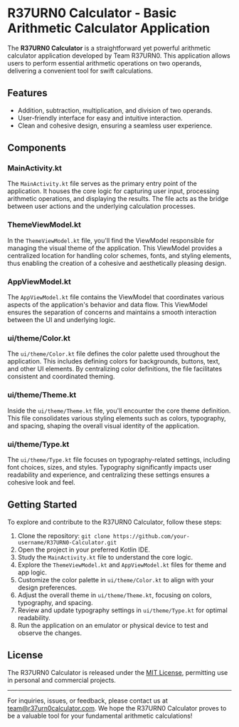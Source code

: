 # R37URN0 Calculator - Basic Arithmetic Calculator Application



The **R37URN0 Calculator** is a straightforward yet powerful arithmetic calculator application developed by Team R37URN0. This application allows users to perform essential arithmetic operations on two operands, delivering a convenient tool for swift calculations.

## Features

- Addition, subtraction, multiplication, and division of two operands.
- User-friendly interface for easy and intuitive interaction.
- Clean and cohesive design, ensuring a seamless user experience.

## Components

### MainActivity.kt

The `MainActivity.kt` file serves as the primary entry point of the application. It houses the core logic for capturing user input, processing arithmetic operations, and displaying the results. The file acts as the bridge between user actions and the underlying calculation processes.

### ThemeViewModel.kt

In the `ThemeViewModel.kt` file, you'll find the ViewModel responsible for managing the visual theme of the application. This ViewModel provides a centralized location for handling color schemes, fonts, and styling elements, thus enabling the creation of a cohesive and aesthetically pleasing design.

### AppViewModel.kt

The `AppViewModel.kt` file contains the ViewModel that coordinates various aspects of the application's behavior and data flow. This ViewModel ensures the separation of concerns and maintains a smooth interaction between the UI and underlying logic.

### ui/theme/Color.kt

The `ui/theme/Color.kt` file defines the color palette used throughout the application. This includes defining colors for backgrounds, buttons, text, and other UI elements. By centralizing color definitions, the file facilitates consistent and coordinated theming.

### ui/theme/Theme.kt

Inside the `ui/theme/Theme.kt` file, you'll encounter the core theme definition. This file consolidates various styling elements such as colors, typography, and spacing, shaping the overall visual identity of the application.

### ui/theme/Type.kt

The `ui/theme/Type.kt` file focuses on typography-related settings, including font choices, sizes, and styles. Typography significantly impacts user readability and experience, and centralizing these settings ensures a cohesive look and feel.

## Getting Started

To explore and contribute to the R37URN0 Calculator, follow these steps:

1. Clone the repository: `git clone https://github.com/your-username/R37URN0-Calculator.git`
2. Open the project in your preferred Kotlin IDE.
3. Study the `MainActivity.kt` file to understand the core logic.
4. Explore the `ThemeViewModel.kt` and `AppViewModel.kt` files for theme and app logic.
5. Customize the color palette in `ui/theme/Color.kt` to align with your design preferences.
6. Adjust the overall theme in `ui/theme/Theme.kt`, focusing on colors, typography, and spacing.
7. Review and update typography settings in `ui/theme/Type.kt` for optimal readability.
8. Run the application on an emulator or physical device to test and observe the changes.

## License

The R37URN0 Calculator is released under the [MIT License](link_to_license_file), permitting use in personal and commercial projects.

---

For inquiries, issues, or feedback, please contact us at team@r37urn0calculator.com. We hope the R37URN0 Calculator proves to be a valuable tool for your fundamental arithmetic calculations!